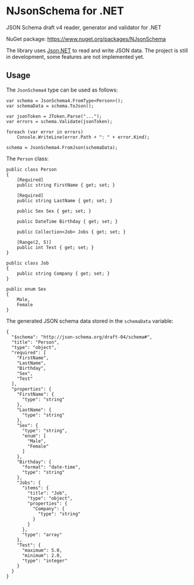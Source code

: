 NJsonSchema for .NET
====================

JSON Schema draft v4 reader, generator and validator for .NET

NuGet package: https://www.nuget.org/packages/NJsonSchema

The library uses [Json.NET](http://james.newtonking.com/json) to read and write JSON data. The project is still in development, some features are not implemented yet. 

## Usage

The `JsonSchema4` type can be used as follows: 

    var schema = JsonSchema4.FromType<Person>();
    var schemaData = schema.ToJson();

    var jsonToken = JToken.Parse("...");
    var errors = schema.Validate(jsonToken);

    foreach (var error in errors)
        Console.WriteLine(error.Path + ": " + error.Kind);

    schema = JsonSchema4.FromJson(schemaData);

The `Person` class: 

    public class Person
    {
        [Required]
        public string FirstName { get; set; }

        [Required]
        public string LastName { get; set; }

        public Sex Sex { get; set; }

        public DateTime Birthday { get; set; }

        public Collection<Job> Jobs { get; set; }

        [Range(2, 5)]
        public int Test { get; set; }
    }

    public class Job
    {
        public string Company { get; set; }
    }

    public enum Sex
    {
        Male, 
        Female
    }
  
The generated JSON schema data stored in the `schemaData` variable: 
  
    {
      "$schema": "http://json-schema.org/draft-04/schema#",
      "title": "Person",
      "type": "object",
      "required": [
        "FirstName",
        "LastName",
        "Birthday",
        "Sex",
        "Test"
      ],
      "properties": {
        "FirstName": {
          "type": "string"
        },
        "LastName": {
          "type": "string"
        },
        "Sex": {
          "type": "string",
          "enum": [
            "Male",
            "Female"
          ]
        },
        "Birthday": {
          "format": "date-time",
          "type": "string"
        },
        "Jobs": {
          "items": {
            "title": "Job",
            "type": "object",
            "properties": {
              "Company": {
                "type": "string"
              }
            }
          },
          "type": "array"
        },
        "Test": {
          "maximum": 5.0,
          "minimum": 2.0,
          "type": "integer"
        }
      }
    }

